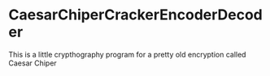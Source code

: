 # CaesarChiperCrackerEncoderDecoder
This is a little crypthography program for a pretty old encryption called Caesar Chiper
